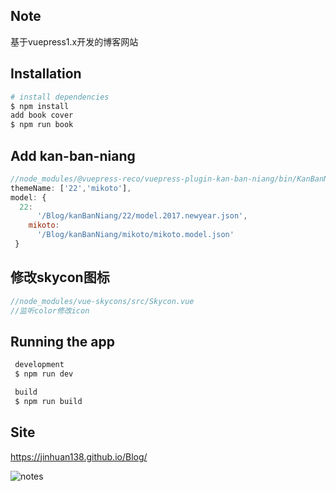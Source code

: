  ## Note

基于vuepress1.x开发的博客网站

## Installation

```bash
# install dependencies
$ npm install
add book cover
$ npm run book
```

## Add kan-ban-niang
```js
//node_modules/@vuepress-reco/vuepress-plugin-kan-ban-niang/bin/KanBanNiang.vue
themeName: ['22','mikoto'],
model: {
  22:
      '/Blog/kanBanNiang/22/model.2017.newyear.json',
    mikoto:
      '/Blog/kanBanNiang/mikoto/mikoto.model.json'
 }
```

## 修改skycon图标
```js
//node_modules/vue-skycons/src/Skycon.vue
//监听color修改icon
```

## Running the app

```bash
 development
 $ npm run dev

 build
 $ npm run build
```

## Site

 https://jinhuan138.github.io/Blog/

![notes](https://jinhuan138.github.io/Blog/logo/1.jpg) 
